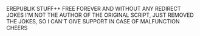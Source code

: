 EREPUBLIK STUFF++ FREE FOREVER AND WITHOUT ANY REDIRECT JOKES
I'M NOT THE AUTHOR OF THE ORIGINAL SCRIPT, JUST REMOVED THE JOKES, SO I CAN'T GIVE SUPPORT IN CASE OF MALFUNCTION
CHEERS

